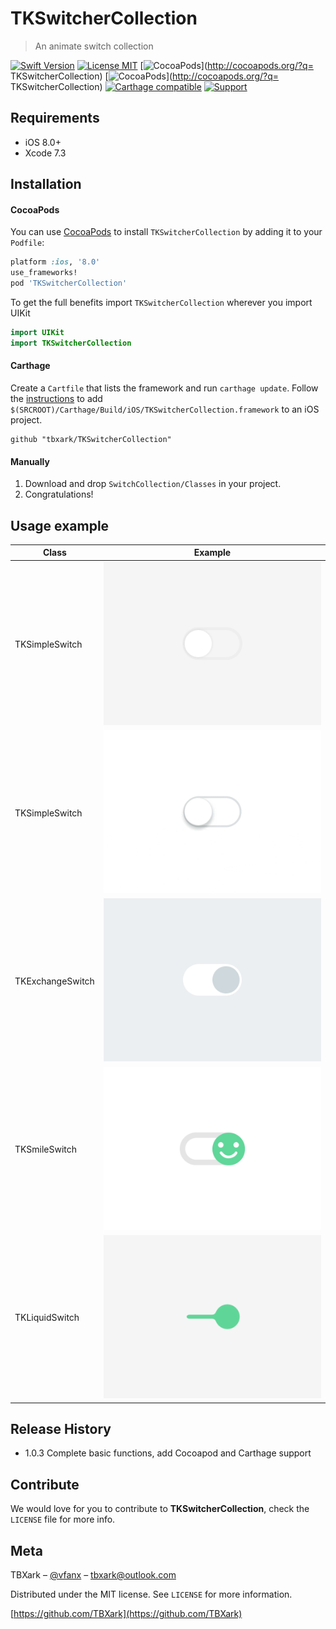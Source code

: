 # TKSwitcherCollection
> An animate switch collection

[![Swift Version][swift-image]][swift-url]
[![License MIT](https://img.shields.io/badge/license-MIT-green.svg?style=flat)](https://raw.githubusercontent.com/TBXark/TKSwitcherCollection/master/LICENSE)
[![CocoaPods](http://img.shields.io/cocoapods/v/TKSwitcherCollection.svg?style=flat)](http://cocoapods.org/?q= TKSwitcherCollection)
[![CocoaPods](http://img.shields.io/cocoapods/p/TKSwitcherCollection.svg?style=flat)](http://cocoapods.org/?q= TKSwitcherCollection)
[![Carthage compatible](https://img.shields.io/badge/Carthage-compatible-4BC51D.svg?style=flat)](https://github.com/Carthage/Carthage)
[![Support](https://img.shields.io/badge/support-iOS%208%2B%20-blue.svg?style=flat)](https://www.apple.com/nl/ios/)


## Requirements

- iOS 8.0+
- Xcode 7.3

## Installation

#### CocoaPods
You can use [CocoaPods](http://cocoapods.org/) to install `TKSwitcherCollection` by adding it to your `Podfile`:

```ruby
platform :ios, '8.0'
use_frameworks!
pod 'TKSwitcherCollection'
```

To get the full benefits import `TKSwitcherCollection` wherever you import UIKit

``` swift
import UIKit
import TKSwitcherCollection
```
#### Carthage
Create a `Cartfile` that lists the framework and run `carthage update`. Follow the [instructions](https://github.com/Carthage/Carthage#if-youre-building-for-ios) to add `$(SRCROOT)/Carthage/Build/iOS/TKSwitcherCollection.framework` to an iOS project.

```
github "tbxark/TKSwitcherCollection"
```
#### Manually
1. Download and drop ```SwitchCollection/Classes``` in your project.  
2. Congratulations!  

## Usage example

|Class|Example|
|---|---|
|TKSimpleSwitch|<img src="Example/simple.gif" style="height:200;width:auto">|  
|TKSimpleSwitch|<img src="Example/simple2.gif" style="height:200;width:auto">|  
|TKExchangeSwitch|<img src="Example/exchange.gif" style="height:200;width:auto">|  
|TKSmileSwitch|<img src="Example/smile.gif" style="height:200;width:auto">|  
|TKLiquidSwitch|<img src="Example/liquid.gif" style="height:200;width:auto">|  


## Release History

* 1.0.3
  Complete basic functions, add Cocoapod and Carthage support

## Contribute

We would love for you to contribute to **TKSwitcherCollection**, check the ``LICENSE`` file for more info.

## Meta

TBXark – [@vfanx](https://twitter.com/vfanx) – tbxark@outlook.com

Distributed under the MIT license. See ``LICENSE`` for more information.

[https://github.com/TBXark](https://github.com/TBXark)

[swift-image]:https://img.shields.io/badge/swift-3.0-orange.svg
[swift-url]: https://swift.org/
[license-image]: https://img.shields.io/badge/License-MIT-blue.svg
[license-url]: LICENSE
[travis-image]: https://img.shields.io/travis/dbader/node-datadog-metrics/master.svg?style=flat-square
[travis-url]: https://travis-ci.org/dbader/node-datadog-metrics
[codebeat-image]: https://codebeat.co/badges/c19b47ea-2f9d-45df-8458-b2d952fe9dad
[codebeat-url]: https://codebeat.co/projects/github-com-vsouza-awesomeios-com
